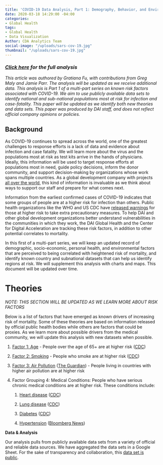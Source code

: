 ```yaml
---
title: 'COVID-19 Data Analysis, Part 1: Demography, Behavior, and Environment'
date: 2020-03-18 14:29:00 -04:00
categories:
- Global Health
tags:
- Global Health
- Data Visualization
Author: CDA Analytics Team
social-image: "/uploads/sars-cov-19.jpg"
thumbnail: "/uploads/sars-cov-19.jpg"
---
```


### *[Click here](https://dai-ictgeo.github.io/covid_19_part_1/) for the full analysis*

*This article was authored by Gratiana Fu, with contributions from Greg Maly and Jamie Parr. The analysis will be updated as we receive additional data. This analysis is Part 1 of a multi-part series on known risk factors associated with COVID-19. We aim to use publicly available data sets to identify national and sub-national populations most at risk for infection and case-fatality. This paper will be updated as we identify both new theories and data sets. This paper was produced by DAI staff, and does not reflect official company opinions or policies.*

## **Background**

As COVID-19 continues to spread across the world, one of the greatest challenges to response efforts is a lack of data and evidence about infection and case fatality. We will learn more about the virus and the populations most at risk as test kits arrive in the hands of physicians. Ideally, this information will be used to target response efforts at populations most in need, guide policy decisions, inform the donor community, and support decision-making by organizations whose work spans multiple countries. As a global development company with projects [all over the world](https://www.dai.com/extras/maps/index.html), this kind of information is invaluable as we think about ways to support our staff and prepare for what comes next.

Information from the earliest confirmed cases of COVID-19 indicates that some groups of people are at a higher risk for infection than others. Public health organizations like the WHO and US CDC have [released warnings](https://www.cdc.gov/coronavirus/2019-ncov/specific-groups/high-risk-complications.html) for those at higher risk to take extra precautionary measures. To help DAI and other global development organizations better understand vulnerabilities in the communities in which they work, the DAI Global Health and the Center for Digital Acceleration are tracking these risk factors, in addition to other potential correlates to mortality.

In this first of a multi-part series, we will keep an updated record of demographic, socio-economic, personal health, and environmental factors that are perceived to being correlated with heightened risk of mortality, and identify known country and subnational datasets that can help us identify regions at risk. We will supplement this analysis with charts and maps. This document will be updated over time.

# **Theories**

*NOTE: THIS SECTION WILL BE UPDATED AS WE LEARN MORE ABOUT RISK FACTORS*

Below is a list of factors that have emerged as known drivers of increasing risk of mortality. Some of these theories are based on information released by official public health bodies while others are factors that could be proxies. As we learn more about possible drivers from the medical community, we will update this analysis with new datasets when possible.

1. [Factor 1: Age](https://dai-ictgeo.github.io/covid_19_part_1/#Factor-1:-Age) - People over the age of 65\+ are at higher risk ([CDC](https://www.cdc.gov/coronavirus/2019-ncov/specific-groups/high-risk-complications.html))

2. [Factor 2: Smoking](https://dai-ictgeo.github.io/covid_19_part_1/#Factor-2:-Smoking) - People who smoke are at higher risk ([CDC](https://www.cdc.gov/coronavirus/2019-ncov/specific-groups/high-risk-complications.html))

3. [Factor 3: Air Pollution](https://dai-ictgeo.github.io/covid_19_part_1/#Factor-3:-Air-Pollution) ([The Guardian](https://www.theguardian.com/environment/2020/mar/17/air-pollution-likely-to-increase-coronavirus-death-rate-warn-experts)) - People living in countries with higher air pollution are at higher risk

4. Factor Grouping 4: Medical Conditions: People who have serious chronic medical conditions are at higher risk. These conditions include:

   1. [Heart disease](https://dai-ictgeo.github.io/covid_19_part_1/#Medical-Condition-A:-Cardiovascular-Disease) ([CDC](https://www.cdc.gov/coronavirus/2019-ncov/specific-groups/high-risk-complications.html))

   2. [Lung disease](https://dai-ictgeo.github.io/covid_19_part_1/#Medical-Condition-B:-Respiratory-Condition) ([CDC](https://www.cdc.gov/coronavirus/2019-ncov/specific-groups/high-risk-complications.html))

   3. [Diabetes](https://dai-ictgeo.github.io/covid_19_part_1/#Medical-Condition-C:-Diabetes) ([CDC](https://www.cdc.gov/coronavirus/2019-ncov/specific-groups/high-risk-complications.html))

   4. [Hypertension](https://dai-ictgeo.github.io/covid_19_part_1/#Medical-Condition-D:-Hypertension) ([Bloomberg News](https://www.bloomberg.com/news/articles/2020-03-09/top-virus-doctor-says-high-blood-pressure-is-major-death-risk))

**Data & Analysis**

Our analysis pulls from publicly available data sets from a variety of official and reliable data sources. We have aggregated the data sets in a Google Sheet. For the sake of transparency and collaboration, this [data set is public](https://docs.google.com/spreadsheets/d/1eeg9dpIlP9jENJsp-cWY51Kw8fojpLnh6mhxORCTPL8/edit?usp=sharing).